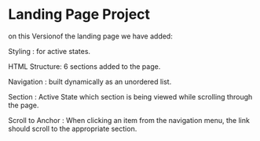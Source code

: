 # Landing Page Project

on this Versionof the landing page we have added:

Styling : for active states.

HTML Structure: 6 sections added to the page.

Navigation : built dynamically as an unordered list.

Section : Active State which section is being viewed while scrolling through the page.

Scroll to Anchor : When clicking an item from the navigation menu, the link should scroll to the appropriate section.
